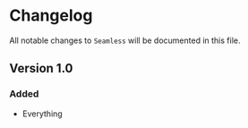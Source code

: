# Changelog

All notable changes to `Seamless` will be documented in this file.

## Version 1.0

### Added
- Everything
